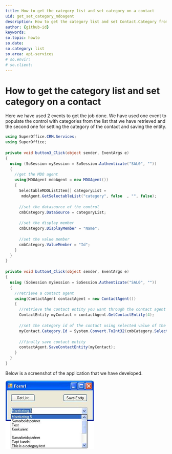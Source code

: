 ```yaml
---
title: How to get the category list and set category on a contact
uid: get_set_category_mdoagent
description: How to get the category list and set Contact.Category from combo box
author: {github-id}
keywords: 
so.topic: howto
so.date:
so.category: list
so.area: api-services
# so.envir:
# so.client:
---
```


# How to get the category list and set category on a contact

Here we have used 2 events to get the job done. We have used one event to populate the control with categories from the list that we have retrieved and the second one for setting the category of the contact and saving the entity.

```csharp
using SuperOffice.CRM.Services;
using SuperOffice;

private void button3_Click(object sender, EventArgs e)
{
  using (SoSession mySession = SoSession.Authenticate("SAL0", ""))
  {
    //get the MDO agent
    using(MDOAgent mdoAgent = new MDOAgent())
    {
      SelectableMDOListItem[] categoryList =
       mdoAgent.GetSelectableList("category", false  , "", false);

      //set the datasource of the control
      cmbCategory.DataSource = categoryList;

      //set the display member
      cmbCategory.DisplayMember = "Name";

      //set the value member
      cmbCategory.ValueMember = "Id";
    }
  }
}

private void button4_Click(object sender, EventArgs e)
{
  using (SoSession mySession = SoSession.Authenticate("SAL0", ""))
  {
    //retrieve a contact agent
    using(ContactAgent contactAgent = new ContactAgent())
    {
      //retrieve the contact entity you want through the contact agent
      ContactEntity myContact = contactAgent.GetContactEntity(4);

      //set the category id of the contact using selected value of the combo box control
      myContact.Category.Id = System.Convert.ToInt32(cmbCategory.SelectedValue);

      //finally save contact entity
      contactAgent.SaveContactEntity(myContact);
    }
  }
}
```

Below is a screenshot of the application that we have developed.

![01][img1]

<!-- Referenced images -->
[img1]: media/image001.jpg
